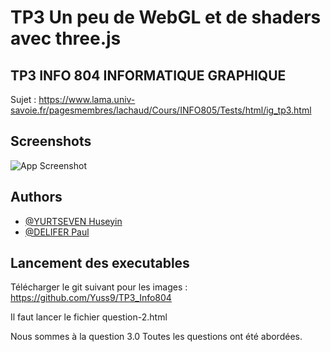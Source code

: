 # TP3 Un peu de WebGL et de shaders avec three.js

## TP3 INFO 804 INFORMATIQUE GRAPHIQUE

Sujet : https://www.lama.univ-savoie.fr/pagesmembres/lachaud/Cours/INFO805/Tests/html/ig_tp3.html

## Screenshots

![App Screenshot](https://media.discordapp.net/attachments/1019568034358239232/1077693476268933180/Screenshot_2023-02-21_at_21.48.35.png) 

## Authors

- [@YURTSEVEN Huseyin](https://github.com/Yuss9)
- [@DELIFER Paul](https://github.com/Zall9)


## Lancement des executables

Télécharger le git suivant pour les images : https://github.com/Yuss9/TP3_Info804

Il faut lancer le fichier question-2.html

Nous sommes à la question 3.0
Toutes les questions ont été abordées.
